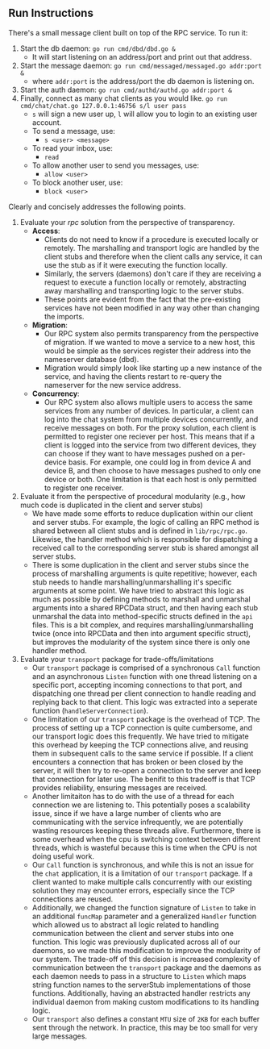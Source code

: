 ## Run Instructions
There's a small message client built on top of the RPC service. To run it:

1. Start the db daemon:
   `go run cmd/dbd/dbd.go &`
   - It will start listening on an address/port and print out that address.
2. Start the message daemon:
   `go run cmd/messaged/messaged.go addr:port &`
   - where `addr:port` is the address/port the db daemon is listening on.
3. Start the auth daemon:
   `go run cmd/authd/authd.go addr:port &`
4. Finally, connect as many chat clients as you would like.
   `go run cmd/chat/chat.go 127.0.0.1:46756 s/l user pass`
   -  `s` will sign a new user up, `l` will allow you to login to an existing user account.
   - To send a message, use:
        - `s <user> <message>`
   - To read your inbox, use:
        -  `read`
   -  To allow another user to send you messages, use:
        - `allow <user>`
   - To block another user, use:
        - `block <user>`

Clearly and concisely addresses the following points.
1. Evaluate your *rpc* solution from the perspective of transparency.
   - **Access**: 
     - Clients do not need to know if a procedure is executed locally or remotely. The marshalling and transport logic are handled by the client stubs and therefore when the client calls any service, it can use the stub as if it were executing the function locally. 
     - Similarly, the servers (daemons) don't care if they are receiving a request to execute a function locally or remotely, abstracting away marshalling and transporting logic to the server stubs.
     - These points are evident from the fact that the pre-existing services have not been modified in any way other than changing the imports.
   - **Migration**:
     - Our RPC system also permits transparency from the perspective of migration. If we wanted to move a service to a new host, this would be simple as the services register their address into the nameserver database (dbd).
     - Migration would simply look like starting up a new instance of the service, and having the clients restart to re-query the nameserver for the new service address. 
   - **Concurrency**:
     - Our RPC system also allows multiple users to access the same services from any number of devices. In particular, a client can log into the chat system from multiple devices concurrently, and receive messages on both. For the proxy solution, each client is permitted to register one reciever per host. This means that if a client is logged into the service from two different devices, they can choose if they want to have messages pushed on a per-device basis. For example, one could log in from device A and device B, and then choose to have messages pushed to only one device or both. One limitation is that each host is only permitted to register one receiver.
2. Evaluate it from the perspective of procedural modularity (e.g., how much code is duplicated in the client and server stubs)
   - We have made some efforts to reduce duplication within our client and server stubs. For example, the logic of calling an RPC method is shared between all client stubs and is defined in `lib/rpc/rpc.go`. Likewise, the handler method which is responsible for dispatching a received call to the corresponding server stub is shared amongst all server stubs.
   - There is some duplication in the client and server stubs since the process of marshalling arguments is quite repetitive; however, each stub needs to handle marshalling/unmarshalling it's specific arguments at some point. We have tried to abstract this logic as much as possible by defining methods to marshall and unmarshal arguments into a shared RPCData struct, and then having each stub unmarshal the data into method-specific structs defined in the `api` files. This is a bit complex, and requires marshalling/unmarshalling twice (once into RPCData and then into argument specific struct), but improves the modularity of the system since there is only one handler method.
3. Evaluate your `transport` package for trade-offs/limitations
   - Our `transport` package is comprised of a synchronous `Call` function and an asynchronous `Listen` function with one thread listening on a specific port, accepting incoming connections to that port, and dispatching one thread per client connection to handle reading and replying back to that client. This logic was extracted into a seperate function (`handleServerConnection`).
   - One limitation of our `transport` package is the overhead of TCP. The process of setting up a TCP connection is quite cumbersome, and our transport logic does this frequently. We have tried to mitigate this overhead by keeping the TCP connections alive, and reusing them in subsequent calls to the same service if possible. If a client encounters a connection that has broken or been closed by the server, it will then try to re-open a connection to the server and keep that connection for later use. The benifit to this tradeoff is that TCP provides reliability, ensuring messages are received.
   - Another limitaiton has to do with the use of a thread for each connection we are listening to. This potentially poses a scalability issue, since if we have a large number of clients who are communicating with the service infrequently, we are potentially wasting resources keeping these threads alive. Furthermore, there is some overhead when the cpu is switching context between different threads, which is wasteful because this is time when the CPU is not doing useful work.
   - Our `Call` function is synchronous, and while this is not an issue for the `chat` application, it is a limitation of our `transport` package. If a client wanted to make multiple calls concurrently with our existing solution they may encounter errors, especially since the TCP connections are reused.
   - Additionally, we changed the function signature of `Listen` to take in an additional `funcMap` parameter and a generalized `Handler` function which allowed us to abstract all logic related to handling communication between the client and server stubs into one function. This logic was previously duplicated across all of our daemons, so we made this modification to improve the modularity of our system. The trade-off of this decision is increased complexity of communication between the `transport` package and the daemons as each daemon needs to pass in a structure to `Listen` which maps string function names to the serverStub implementations of those functions. Additionally, having an abstracted handler restricts any individual daemon from making custom modifications to its handling logic.
   - Our `transport` also defines a constant `MTU` size of `2KB` for each buffer sent through the network. In practice, this may be too small for very large messages.
